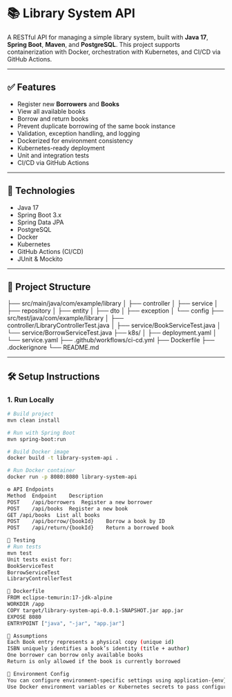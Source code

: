 # 📚 Library System API

A RESTful API for managing a simple library system, built with **Java 17**, **Spring Boot**, **Maven**, and **PostgreSQL**. This project supports containerization with Docker, orchestration with Kubernetes, and CI/CD via GitHub Actions.

---

## ✅ Features

- Register new **Borrowers** and **Books**
- View all available books
- Borrow and return books
- Prevent duplicate borrowing of the same book instance
- Validation, exception handling, and logging
- Dockerized for environment consistency
- Kubernetes-ready deployment
- Unit and integration tests
- CI/CD via GitHub Actions

---

## 🚀 Technologies

- Java 17
- Spring Boot 3.x
- Spring Data JPA
- PostgreSQL
- Docker
- Kubernetes
- GitHub Actions (CI/CD)
- JUnit & Mockito

---

## 📁 Project Structure

├── src/main/java/com/example/library
│ ├── controller
│ ├── service
│ ├── repository
│ ├── entity
│ ├── dto
│ ├── exception
│ └── config
├── src/test/java/com/example/library
│ ├── controller/LibraryControllerTest.java
│ ├── service/BookServiceTest.java
│ └── service/BorrowServiceTest.java
├── k8s/
│ ├── deployment.yaml
│ └── service.yaml
├── .github/workflows/ci-cd.yml
├── Dockerfile
├── .dockerignore
└── README.md


---

## 🛠 Setup Instructions

### 1. Run Locally

```bash
# Build project
mvn clean install

# Run with Spring Boot
mvn spring-boot:run

# Build Docker image
docker build -t library-system-api .

# Run Docker container
docker run -p 8080:8080 library-system-api

⚙️ API Endpoints
Method	Endpoint	Description
POST	/api/borrowers	Register a new borrower
POST	/api/books	Register a new book
GET	/api/books	List all books
POST	/api/borrow/{bookId}	Borrow a book by ID
POST	/api/return/{bookId}	Return a borrowed book

🧪 Testing
# Run tests
mvn test
Unit tests exist for:
BookServiceTest
BorrowServiceTest
LibraryControllerTest

🐳 Dockerfile
FROM eclipse-temurin:17-jdk-alpine
WORKDIR /app
COPY target/library-system-api-0.0.1-SNAPSHOT.jar app.jar
EXPOSE 8080
ENTRYPOINT ["java", "-jar", "app.jar"]

📝 Assumptions
Each Book entry represents a physical copy (unique id)
ISBN uniquely identifies a book’s identity (title + author)
One borrower can borrow only available books
Return is only allowed if the book is currently borrowed

🔐 Environment Config
You can configure environment-specific settings using application-{env}.properties files.
Use Docker environment variables or Kubernetes secrets to pass configuration like database URL, username, password, etc.



